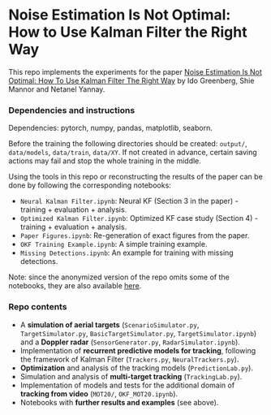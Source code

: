 # Noise Estimation Is Not Optimal: How to Use Kalman Filter the Right Way

This repo implements the experiments for the paper [Noise Estimation Is Not Optimal: How To Use Kalman Filter The Right Way](https://arxiv.org/abs/2104.02372) by Ido Greenberg, Shie Mannor and Netanel Yannay.

### Dependencies and instructions
Dependencies: pytorch, numpy, pandas, matplotlib, seaborn.

Before the training the following directories should be created: `output/`, `data/models`, `data/train`, `data/XY`. If not created in advance, certain saving actions may fail and stop the whole training in the middle.

Using the tools in this repo or reconstructing the results of the paper can be done by following the corresponding notebooks:
* `Neural Kalman Filter.ipynb`: Neural KF (Section 3 in the paper) - training + evaluation + analysis.
* `Optimized Kalman Filter.ipynb`: Optimized KF case study (Section 4) - training + evaluation + analysis.
* `Paper Figures.ipynb`: Re-generation of exact figures from the paper.
* `OKF Training Example.ipynb`: A simple training example.
* `Missing Detections.ipynb`: An example for training with missing detections.

Note: since the anonymized version of the repo omits some of the notebooks, they are also available [here](https://drive.google.com/drive/folders/1I3rgOCxxzVg6lsIZB7EKl1WAi3cNSE-N?usp=sharing).

### Repo contents
* A **simulation of aerial targets** (`ScenarioSimulator.py`, `TargetSimulator.py`, `BasicTargetSimulator.py`, `TargetSimulator.ipynb`) and a **Doppler radar** (`SensorGenerator.py`, `RadarSimulator.ipynb`).
* Implementation of **recurrent predictive models for tracking**, following the framework of Kalman Filter (`Trackers.py`, `NeuralTrackers.py`).
* **Optimization** and analysis of the tracking models (`PredictionLab.py`).
* Simulation and analysis of **multi-target tracking** (`TrackingLab.py`).
* Implementation of models and tests for the additional domain of **tracking from video** (`MOT20/`, `OKF_MOT20.ipynb`).
* Notebooks with **further results and examples** (see above).
